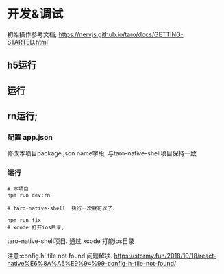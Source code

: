 


# 开发&调试

初始操作参考文档; 
https://nervjs.github.io/taro/docs/GETTING-STARTED.html

## h5运行


## 运行


## rn运行; 

### 配置 app.json
修改本项目package.json name字段, 与taro-native-shell项目保持一致


### 运行 

```shell 
# 本项目
npm run dev:rn

# taro-native-shell  执行一次就可以了. 

npm run fix
# xcode 打开ios目录;  

```
  taro-native-shell项目. 通过 xcode  打能ios目录 

注意:config.h' file not found 问题解决. 
 https://stormy.fun/2018/10/18/react-native%E6%8A%A5%E9%94%99-config-h-file-not-found/

 
